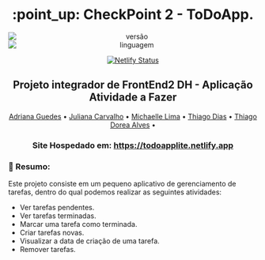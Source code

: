 <h1 align="center">:point_up: CheckPoint 2 - ToDoApp.</h1>

<div align="center">
<img style="display: block; margin: auto;" alt="versão" src="https://img.shields.io/badge/Vers%C3%A3o-1.0.0-blue?style=plastic&logo=exercism">
<img style="display: block; margin: auto;" alt="linguagem" src="https://img.shields.io/badge/Java%20script-6-red?style=plastic&logo=javascript">

[![Netlify Status](https://api.netlify.com/api/v1/badges/db740357-eef4-4b3d-b92e-2a259b4fcd85/deploy-status)](https://app.netlify.com/sites/todoapplite/deploys)
</div>

<h2 align="center">Projeto integrador de FrontEnd2 DH - Aplicação Atividade a Fazer </h2>

<p align="center">
 <a href="#">Adriana Guedes</a> • 
 <a href="#">Juliana Carvalho</a> • 
 <a href="#">Michaelle Lima</a> • 
 <a href="#">Thiago Dias</a> • 
 <a href="#">Thiago Dorea Alves</a> • 
</p>

<h3 align="center">Site Hospedado em: <a href="https://todoapplite.netlify.app"> https://todoapplite.netlify.app</a>  </h3>


### :pushpin: Resumo:
Este projeto consiste em um pequeno aplicativo de gerenciamento de tarefas, dentro do qual podemos realizar as seguintes atividades:

- Ver tarefas pendentes.
- Ver tarefas terminadas.
- Marcar uma tarefa como terminada.
- Criar tarefas novas.
- Visualizar a data de criação de uma tarefa.
- Remover tarefas.
